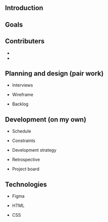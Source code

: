 ## Introduction


## Goals

   
## Contributers

-
-


## Planning and design (pair work)

 - Interviews
   
 - Wireframe
   
 - Backlog

## Development (on my own)

  - Schedule
   
  - Constraints 
   
  - Development strategy
   
  - Retrospective
   
  - Project board

## Technologies

  - Figma
   
  - HTML
   
  - CSS
  
   

